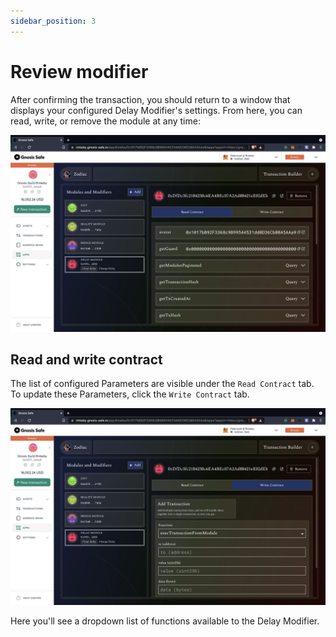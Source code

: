 ```yaml
---
sidebar_position: 3
---
```


# Review modifier

After confirming the transaction, you should return to a window that displays your configured Delay Modifier's settings. From here, you can read, write, or remove the module at any time:

![Configured Delay Modifier](/img/tutorial/delay_4.png)

## Read and write contract

The list of configured Parameters are visible under the `Read Contract` tab. To update these Parameters, click the `Write Contract` tab.

![Configured Delay Modifier](/img/tutorial/delay_5.png)

Here you'll see a dropdown list of functions available to the Delay Modifier. 